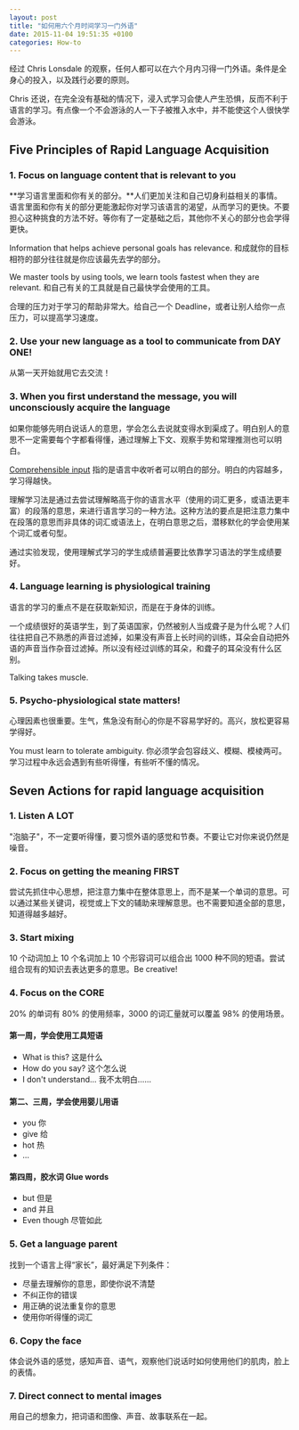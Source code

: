 ```yaml
---
layout: post
title: "如何用六个月时间学习一门外语"
date: 2015-11-04 19:51:35 +0100
categories: How-to
---
```


经过 Chris Lonsdale 的观察，任何人都可以在六个月内习得一门外语。条件是全身心的投入，以及践行必要的原则。

Chris 还说，在完全没有基础的情况下，浸入式学习会使人产生恐惧，反而不利于语言的学习。有点像一个不会游泳的人一下子被推入水中，并不能使这个人很快学会游泳。

## Five Principles of Rapid Language Acquisition

### 1. Focus on language content that is relevant to you

**学习语言里面和你有关的部分。**人们更加关注和自己切身利益相关的事情。语言里面和你有关的部分更能激起你对学习该语言的渴望，从而学习的更快。不要担心这种挑食的方法不好。等你有了一定基础之后，其他你不关心的部分也会学得更快。

Information that helps achieve personal goals has relevance. 和成就你的目标相符的部分往往就是你应该最先去学的部分。

We master tools by using tools, we learn tools fastest when they are relevant. 和自己有关的工具就是自己最快学会使用的工具。

合理的压力对于学习的帮助非常大。给自己一个 Deadline，或者让别人给你一点压力，可以提高学习速度。

### 2. Use your new language as a tool to communicate from DAY ONE!

从第一天开始就用它去交流！

### 3. When you first understand the message, you will unconsciously acquire the language

如果你能够先明白说话人的意思，学会怎么去说就变得水到渠成了。明白别人的意思不一定需要每个字都看得懂，通过理解上下文、观察手势和常理推测也可以明白。

[Comprehensible input](https://www.youtube.com/watch?v=4K11o19YNvk) 指的是语言中收听者可以明白的部分。明白的内容越多，学习得越快。

理解学习法是通过去尝试理解略高于你的语言水平（使用的词汇更多，或语法更丰富）的段落的意思，来进行语言学习的一种方法。这种方法的要点是把注意力集中在段落的意思而非具体的词汇或语法上，在明白意思之后，潜移默化的学会使用某个词汇或者句型。

通过实验发现，使用理解式学习的学生成绩普遍要比依靠学习语法的学生成绩要好。

### 4. Language learning is physiological training

语言的学习的重点不是在获取新知识，而是在于身体的训练。

一个成绩很好的英语学生，到了英语国家，仍然被别人当成聋子是为什么呢？人们往往把自己不熟悉的声音过滤掉，如果没有声音上长时间的训练，耳朵会自动把外语的声音当作杂音过滤掉。所以没有经过训练的耳朵，和聋子的耳朵没有什么区别。

Talking takes muscle.

### 5. Psycho-physiological state matters!

心理因素也很重要。生气，焦急没有耐心的你是不容易学好的。高兴，放松更容易学得好。

You must learn to tolerate ambiguity. 你必须学会包容歧义、模糊、模棱两可。学习过程中永远会遇到有些听得懂，有些听不懂的情况。

## Seven Actions for rapid language acquisition

### 1. Listen A LOT

"泡脑子"，不一定要听得懂，要习惯外语的感觉和节奏。不要让它对你来说仍然是噪音。

### 2. Focus on getting the meaning FIRST

尝试先抓住中心思想，把注意力集中在整体意思上，而不是某一个单词的意思。可以通过某些关键词，视觉或上下文的辅助来理解意思。也不需要知道全部的意思，知道得越多越好。

### 3. Start mixing

10 个动词加上 10 个名词加上 10 个形容词可以组合出 1000 种不同的短语。尝试组合现有的知识去表达更多的意思。Be creative!

### 4. Focus on the CORE

20% 的单词有 80% 的使用频率，3000 的词汇量就可以覆盖 98% 的使用场景。

#### 第一周，学会使用工具短语

* What is this? 这是什么
* How do you say? 这个怎么说
* I don't understand... 我不太明白……

#### 第二、三周，学会使用婴儿用语

* you 你
* give 给
* hot 热
* ...

#### 第四周，胶水词 Glue words

* but 但是
* and 并且
* Even though 尽管如此

### 5. Get a language parent

找到一个语言上得“家长”，最好满足下列条件：

* 尽量去理解你的意思，即使你说不清楚
* 不纠正你的错误
* 用正确的说法重复你的意思
* 使用你听得懂的词汇

### 6. Copy the face

体会说外语的感觉，感知声音、语气，观察他们说话时如何使用他们的肌肉，脸上的表情。

### 7. Direct connect to mental images

用自己的想象力，把词语和图像、声音、故事联系在一起。